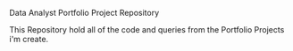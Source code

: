 Data Analyst Portfolio Project Repository

This Repository hold all of the code and queries from the Portfolio Projects i'm create.
